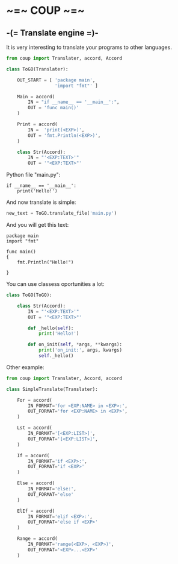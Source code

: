 # ~=~ COUP ~=~
## -(= Translate engine =)-

It is very interesting to translate your programs to other languages.

```python
from coup import Translater, accord, Accord

class ToGO(Translater):

    OUT_START = [ 'package main',
                  'import "fmt"' ]

    Main = accord(
        IN = "if __name__ == '__main__':",
        OUT = 'func main()'
    )

    Print = accord(
        IN =  'print(<EXP>)',
        OUT = 'fmt.Println(<EXP>)',
    )

    class Str(Accord):
        IN = "'<EXP:TEXT>'"
        OUT = '"<EXP:TEXT>"'

```

Python file "main.py":
```
if __name__ == '__main__':
    print('Hello!')
```

And now translate is simple:

```python
new_text = ToGO.translate_file('main.py')
```

And you will get this text:
```
package main
import "fmt"

func main()
{
    fmt.Println("Hello!")

}
```

You can use classess oportunities a lot:

```python
class ToGO(ToGO):

    class Str(Accord):
        IN = "'<EXP:TEXT>'"
        OUT = '"<EXP:TEXT>"'

        def _hello(self):
            print('Hello!')

        def on_init(self, *args, **kwargs):
            print('on_init:', args, kwargs)
            self._hello()
```

Other example:
```python
from coup import Translater, Accord, accord

class SimpleTranslate(Translater):

    For = accord(
        IN_FORMAT='for <EXP:NAME> in <EXP>:',
        OUT_FORMAT='for <EXP:NAME> in <EXP>',
    )

    Lst = accord(
        IN_FORMAT='[<EXP:LIST>]',
        OUT_FORMAT='[<EXP:LIST>]',
    )

    If = accord(
        IN_FORMAT='if <EXP>:',
        OUT_FORMAT='if <EXP>'
    )

    Else = accord(
        IN_FORMAT='else:',
        OUT_FORMAT='else'
    )

    ElIf = accord(
        IN_FORMAT='elif <EXP>:',
        OUT_FORMAT='else if <EXP>'
    )

    Range = accord(
        IN_FORMAT='range(<EXP>, <EXP>)',
        OUT_FORMAT='<EXP>...<EXP>'
    )
```